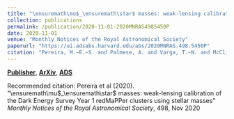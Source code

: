 ```yaml
---
title: "\ensuremath\mu$_\ensuremath\star$ masses: weak-lensing calibration of the Dark Energy Survey Year 1 redMaPPer clusters using stellar masses"
collection: publications
permalink: /publication/2020-11-01-2020MNRAS4985450P
date: 2020-11-01
venue: "Monthly Notices of the Royal Astronomical Society"
paperurl: "https://ui.adsabs.harvard.edu/abs/2020MNRAS.498.5450P"
citation: "Pereira, M.~E.~S. and Palmese, A. and Varga, T.~N. and McClintock, T. and Soares-Santos, M. and Burgad, J. and Annis, J. and Farahi, A. and Lin, H. and Choi, A. and DeRose, J. and Esteves, J. and Gatti, M. and Gruen, D. and Hartley, W.~G. and Hoyle, B. and Jeltema, T. and MacCrann, N. and Roodman, A. and S'anchez, C. and Shin, T. and von der Linden, A. and Zuntz, J. and Abbott, T.~M.~C. and Aguena, M. and Avila, S. and Bertin, E. and Bhargava, S. and Bridle, S.~L. and Brooks, D. and Burke, D.~L. and Carnero Rosell, A. and Carrasco Kind, M. and Carretero, J. and Costanzi, M. and da Costa, L.~N. and Desai, S. and Diehl, H.~T. and Dietrich, J.~P. and Doel, P. and Estrada, J. and Everett, S. and Flaugher, B. and Fosalba, P. and Frieman, J. and Garc'ia-Bellido, J. and Gaztanaga, E. and Gerdes, D.~W. and Gruendl, R.~A. and Gschwend, J. and Gutierrez, G. and Hinton, S.~R. and Hollowood, D.~L. and Honscheid, K. and James, D.~J. and Kuehn, K. and Kuropatkin, N. and Lahav, O. and Lima, M. and Maia, M.~A.~G. and March, M. and Marshall, J.~L. and Melchior, P. and Menanteau, F. and Miquel, R. and Ogando, R.~L.~C. and Paz-Chinch'on, F. and Plazas, A.~A. and Romer, A.~K. and Sanchez, E. and Scarpine, V. and Schubnell, M. and Serrano, S. and Sevilla-Noarbe, I. and Smith, M. and Suchyta, E. and Swanson, M.~E.~C. and Tarle, G. and Wechsler, R.~H. and Weller, J. and Zhang, Y. and DES Collaboration. &quot;\ensuremath\mu$_\ensuremath\star$ masses: weak-lensing calibration of the Dark Energy Survey Year 1 redMaPPer clusters using stellar masses.&quot; <i>Monthly Notices of the Royal Astronomical Society</i>, 498, Nov 2020"
---
```


[**Publisher**](http://doi.org/10.1093/mnras/staa2687), [**ArXiv**](https://arxiv.org/abs/2006.10162), [**ADS**](https://ui.adsabs.harvard.edu/abs/2020MNRAS.498.5450P)

Recommended citation: Pereira et al (2020). "\ensuremath\mu$_\ensuremath\star$ masses: weak-lensing calibration of the Dark Energy Survey Year 1 redMaPPer clusters using stellar masses" <i>Monthly Notices of the Royal Astronomical Society</i>, 498, Nov 2020
